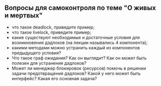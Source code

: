 ## Вопросы для самоконтроля по теме "О живых и мертвых" ##

  * что такое deadlock, приведите пример;
  * что такое livelock, приведите пример;
  * какие существуют необходимые и достаточные условия для возникновения дэдлоков (на лекции назывались 4 компонента);
  * какими методами можно устранить каждый из компонентов предыдущего условия?
  * Что такое граф ожидания? Как он выглядит? Как он может быть полезен для устранения дэдлоков?
  * Может ли менеджер блокировок (ресурсов) помочь в решении задачи предотвращения дэдлоков? Какой у него может быть интерфейс? Какая его основная задача?